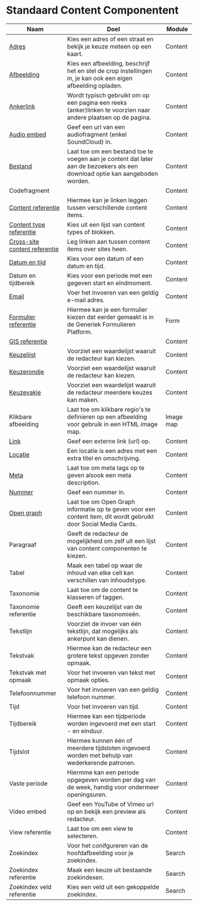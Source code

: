 # Standaard Content Componentent

| Naam                                                                               | Doel                                                                                                                          | Module    |
|------------------------------------------------------------------------------------|-------------------------------------------------------------------------------------------------------------------------------|-----------|
| [Adres](/redactie/content/inrichten-cc-adres.md)                                          | Kies een adres of een straat en bekijk je keuze meteen op een kaart.                                                          | Content   |
| [Afbeelding](/redactie/content/inrichten-cc-afbeelding.md)                                | Kies een afbeelding, beschrijf het en stel de crop instellingen in, je kan ook een eigen afbeelding opladen.                  | Content   |
| [Ankerlink](/redactie/content/inrichten-cc-ankerlink.md)                                  | Wordt typisch gebruikt om op een pagina een reeks (anker)linken te voorzien naar andere plaatsen op de pagina.                | Content   |
| [Audio embed](/redactie/content/inrichten-cc-audio-embed.md)                              | Geef een url van een audiofragment (enkel SoundCloud) in.                                                                     | Content   |
| [Bestand](/redactie/content/inrichten-cc-bestand.md)                                      | Laat toe om een bestand toe te voegen aan je content dat later aan de bezoekers als een download optie kan aangeboden worden. | Content   |
| Codefragment                                                                       |                                                                                                                               | Content   |
| [Content referentie](/redactie/content/inrichten-cc-content-ref.md)                       | Hiermee kan je linken leggen tussen verschillende content items.                                                              | Content   |
| [Content type referentie](/redactie/content/inrichten-cc-content-type-ref.md)             | Kies uit een lijst van content types of blokken.                                                                              | Content   |
| [Cross-site content referentie](/redactie/content/inrichten-cc-cross-site-content-ref.md) | Leg linken aan tussen content items over sites heen.                                                                          | Content   |
| [Datum en tijd](/redactie/content/inrichten-cc-datum-en-tijd.md)                          | Kies voor een datum of een datum en tijd.                                                                                     | Content   |
| Datum en tijdbereik                                                                | Kies voor een periode met een gegeven start en eindmoment.                                                                    | Content   |
| [Email](/redactie/content/inrichten-cc-email.md)                                           | Voer het invoeren van een geldig e-mail adres.                                                                                | Content   |
| [Formulier referentie](/redactie/content/inrichten-cc-formulier-referentie.md)          | Hiermee kan je een formulier kiezen dat eerder gemaakt is in de Generiek Formulieren Platform.                                | Form      |
| [GIS referentie](/redactie/content/inrichten-cc-gis-referentie.md)                                                                      |                                                                                                                               | Content   |
| [Keuzelijst](redactie/content/inrichten-cc-keuzelijst.md)                          | Voorziet een waardelijst waaruit de redacteur kan kiezen.                                                                     | Content   |
| [Keuzerondje](redactie/content/inrichten-cc-keuzerondje.md)                        | Voorziet een waardelijst waaruit de redacteur kan kiezen.                                                                     | Content   |
| [Keuzevakje](redactie/content/inrichten-cc-keuzevakje.md)                          | Voorziet een waardelijst waaruit de redacteur meerdere keuzes kan maken.                                                      | Content   |
| Klikbare afbeelding                                                                | Laat toe om klikbare regio's te definieren op een afbeelding voor gebruik in een HTML image map.                              | Image map |
| [Link](redactie/content/inrichten-cc-link.md)                                      | Geef een externe link (url) op.                                                                                               | Content   |
| [Locatie](redactie/content/inrichten-cc-locatie.md)                                | Een locatie is een adres met een extra titel en omschrijving.                                                                 | Content   |
| [Meta](redactie/content/inrichten-cc-meta.md)                                      | Laat toe om meta tags op te geven alsook een meta description.                                                                | Content   |
| [Nummer](redactie/content/inrichten-cc-nummer.md)                                  | Geef een nummer in.                                                                                                           | Content   |
| [Open graph](redactie/content/inrichten-cc-opengraph.md)                           | Laat toe om Open Graph informatie op te geven voor een content item, dit wordt gebruikt door Social Media Cards.              | Content   |
| Paragraaf                                                                          | Geeft de redacteur de mogelijkheid om zelf uit een lijst van content componenten te kiezen.                                   | Content   |
| Tabel                                                                              | Maak een tabel op waar de inhoud van elke cell kan verschillen van inhoudstype.                                               | Content   |
| Taxonomie                                                                          | Laat toe om de content te klasseren of taggen.                                                                                | Content   |
| Taxonomie referentie                                                               | Geeft een keuzelijst van de beschikbare taxonomieën.                                                                          | Content   |
| Tekstlijn                                                                          | Voorziet de invoer van één tekstlijn, dat mogelijks als ankerpunt kan dienen.                                                 | Content   |
| Tekstvak                                                                           | Hiermee kan de redacteur een grotere tekst opgeven zonder opmaak.                                                             | Content   |
| Tekstvak met opmaak                                                                | Voor het invoeren van tekst met opmaak opties.                                                                                | Content   |
| Telefoonnummer                                                                     | Voor het invoeren van een geldig telefoon nummer.                                                                             | Content   |
| Tijd                                                                               | Voor het invoeren van tijd.                                                                                                   | Content   |
| Tijdbereik                                                                         | Hiermee kan een tijdperiode worden ingevoerd met een start - en einduur.                                                      | Content   |
| Tijdslot                                                                           | Hiermee kunnen één of meerdere tijdsloten ingevoerd worden met behulp van wederkerende patronen.                              | Content   |
| Vaste periode                                                                      | Hiermme kan een periode opgegeven worden per dag van de week, handig voor ondermeer openingsuren.                             | Content   |
| Video embed                                                                        | Geef een YouTube of Vimeo url op en bekijk een preview als redacteur.                                                         | Content   |
| View referentie                                                                    | Laat toe om een view te selecteren.                                                                                           | Content   |
| Zoekindex                                                                          | Voor het conifgureren van de hoofdafbeelding voor je zoekindex.                                                               | Search    |
| Zoekindex referentie                                                               | Maak een keuze uit bestaande zoekindexen.                                                                                     | Search    |
| Zoekindex veld referentie                                                          | Kies een veld uit een gekoppelde zoekindex.                                                                                   | Search    |
